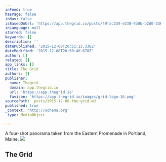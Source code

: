 ```yaml
---
inFeed: true
hasPage: false
inNav: false
isBasedOnUrl: 'https://app.thegrid.io/posts/49fac234-e230-4b0b-b2d0-3361f1517f3a/edit'
inLanguage: null
starred: false
keywords: []
description: ''
datePublished: '2015-12-08T20:51:15.336Z'
dateModified: '2015-12-08T20:50:40.670Z'
author: []
related: []
app_links: []
title: The Grid
authors: []
publisher:
  name: Thegrid
  domain: app.thegrid.io
  url: 'https://app.thegrid.io'
  favicon: 'https://app.thegrid.io/images/grid-logo-16.png'
sourcePath: _posts/2015-12-08-the-grid.md
published: true
_context: 'http://schema.org'
_type: MediaObject

---
```

A four-shot panorama taken from the Eastern Promenade in Portland, Maine.
![](https://the-grid-user-content.s3-us-west-2.amazonaws.com/09c12321-4e52-4273-9e80-27078f32a435.jpg)

<article style=""><h1>The Grid</h1><p></p></article>